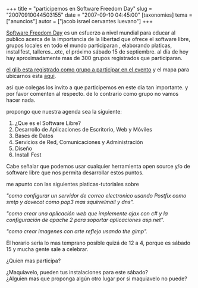 +++
title = "participemos en Software Freedom Day"
slug = "20070910044503155"
date = "2007-09-10 04:45:00"
[taxonomies]
tema = ["anuncios"]
autor = ["jacob israel cervantes luevano"]
+++

[Software Freedom Day](http://softwarefreedomday.org/) es un esfuerzo a
nivel mundial para educar al publico acerca de la importancia de la
libertad que ofrece el software libre, grupos locales en todo el mundo
participaran , elaborando platicas, installfest, talleres...etc, el
próximo sábado 15 de septiembre. al día de hoy hay aproximadamente mas
de 300 grupos registrados que participaran.  
  
[el glib esta registrado como grupo a participar en el
evento](http://softwarefreedomday.org/teams/northamerica/Mexico/Guanajuato/GLIB)
y el mapa para ubicarnos esta
[aqui](http://softwarefreedomday.org/map/2007).  
  
así que colegas los invito a que participemos en este día tan
importante. y por favor comenten al respecto. de lo contrario como grupo
no vamos hacer nada.  
  
propongo que nuestra agenda sea la siguiente:

<!-- more -->
1.  ¿Que es el Software Libre?
2.  Desarrollo de Aplicaciones de Escritorio, Web y Móviles
3.  Bases de Datos
4.  Servicios de Red, Comunicaciones y Administración
5.  Diseño
6.  Install Fest

  
  
Cabe señalar que podemos usar cualquier herramienta open source y/o de
software libre que nos permita desarrollar estos puntos.  
  
me apunto con las siguientes platicas-tutoriales sobre  
  
*"como configurar un servidor de correo electronico usando Postfix como
smtp y dovecot como pop3 mas squirrelmail y dns".*  
  
*"como crear una aplicación web que implemente ajax con c# y la
configuración de apache 2 para soportar aplicaciones asp.net".*  
  
*"como crear imagenes con arte reflejo usando the gimp".*  
  
  
  
El horario seria lo mas temprano posible quizá de 12 a 4, porque es
sábado 15 y mucha gente sale a celebrar.  
  
¿Quien mas participa?  
  
¿Maquiavelo, pueden tus instalaciones para este sábado?  
¿Alguien mas que proponga algún otro lugar por si maquiavelo no puede?


